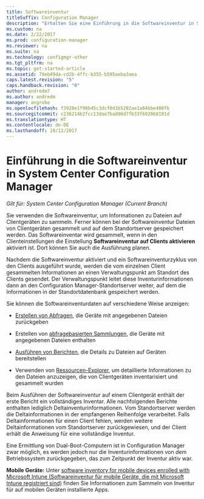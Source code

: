 ```yaml
---
title: Softwareinventur
titleSuffix: Configuration Manager
description: "Erhalten Sie eine Einführung in die Softwareinventur in System Center Configuration Manager."
ms.custom: na
ms.date: 2/22/2017
ms.prod: configuration-manager
ms.reviewer: na
ms.suite: na
ms.technology: configmgr-other
ms.tgt_pltfrm: na
ms.topic: get-started-article
ms.assetid: 79eb49da-cd2b-4ffc-b355-b595aeba3aea
caps.latest.revision: "5"
caps.handback.revision: "0"
author: andredm7
ms.author: andredm
manager: angrobe
ms.openlocfilehash: f3928e1f90b45c3dcf0d3b5202ae1a84bbe408fb
ms.sourcegitcommit: c236214b2fcc13dae7bad96d7fb33f692868191d
ms.translationtype: HT
ms.contentlocale: de-DE
ms.lasthandoff: 10/12/2017
---
```

# <a name="introduction-to-software-inventory-in-system-center-configuration-manager"></a>Einführung in die Softwareinventur in System Center Configuration Manager

*Gilt für: System Center Configuration Manager (Current Branch)*

Sie verwenden die Softwareinventur, um Informationen zu Dateien auf Clientgeräten zu sammeln. Ferner können bei der Softwareinventur Dateien von Clientgeräten gesammelt und auf dem Standortserver gespeichert werden. Das Softwareinventar wird gesammelt, wenn in den Clienteinstellungen die Einstellung **Softwareinventur auf Clients aktivieren** aktiviert ist. Dort können Sie auch die Ausführung planen.  

Nachdem die Softwareinventur aktiviert und ein Softwareinventurzyklus von den Clients ausgeführt wurde, werden die vom einzelnen Client gesammelten Informationen an einen Verwaltungspunkt am Standort des Clients gesendet. Der Verwaltungspunkt leitet diese Inventurinformationen dann an den Configuration Manager-Standortserver weiter, auf dem die Informationen in der Standortdatenbank gespeichert werden.   

 Sie können die Softwareinventurdaten auf verschiedene Weise anzeigen:  

-   [Erstellen von Abfragen](../../../../core/servers/manage/queries-technical-reference.md), die Geräte mit angegebenen Dateien zurückgeben   

-   Erstellen von [abfragebasierten Sammlungen](../../../../core/clients/manage/collections/introduction-to-collections.md), die Geräte mit angegebenen Dateien enthalten   

-   [Ausführen von Berichten](../../../../core/servers/manage/reporting.md), die Details zu Dateien auf Geräten bereitstellen

-   Verwenden von [Ressourcen-Explorer](../../../../core/clients/manage/inventory/use-resource-explorer-to-view-software-inventory.md), um detaillierte Informationen zu den Dateien anzuzeigen, die von Clientgeräten inventarisiert und gesammelt wurden   

 Beim Ausführen der Softwareinventur auf einem Clientgerät enthält der erste Bericht ein vollständiges Inventar. Alle nachfolgenden Berichte enthalten lediglich Deltainventurinformationen. Vom Standortserver werden die Deltainformationen in der empfangenen Reihenfolge verarbeitet. Falls Deltainformationen für einen Client fehlen, werden weitere Deltainformationen vom Standortserver zurückgewiesen, und der Client erhält die Anweisung für eine vollständige Inventur.  

 Eine Ermittlung von Dual-Boot-Computern ist in Configuration Manager zwar möglich, es werden jedoch nur die Inventurinformationen von dem Betriebssystem zurückgegeben, das zum Zeitpunkt der Inventur aktiv war.  

**Mobile Geräte:** Unter [software inventory for mobile devices enrolled with Microsoft Intune (Softwareinventur für mobile Geräte, die mit Microsoft Intune registriert sind)](../../../../mdm/deploy-use/software-inventory-mobile-devices.md) finden Sie Informationen zum Sammeln von Inventur für auf mobilen Geräten installierte Apps.
